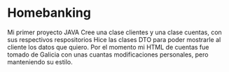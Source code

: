 # Homebanking
Mi primer proyecto JAVA
Cree una clase clientes y una clase cuentas, con sus respectivos respositorios
Hice las clases DTO para poder mostrarle al cliente los datos que quiero.
Por el momento mi HTML de cuentas fue tomado de Galicia con unas cuantas modificaciones personales, pero manteniendo su estilo.
